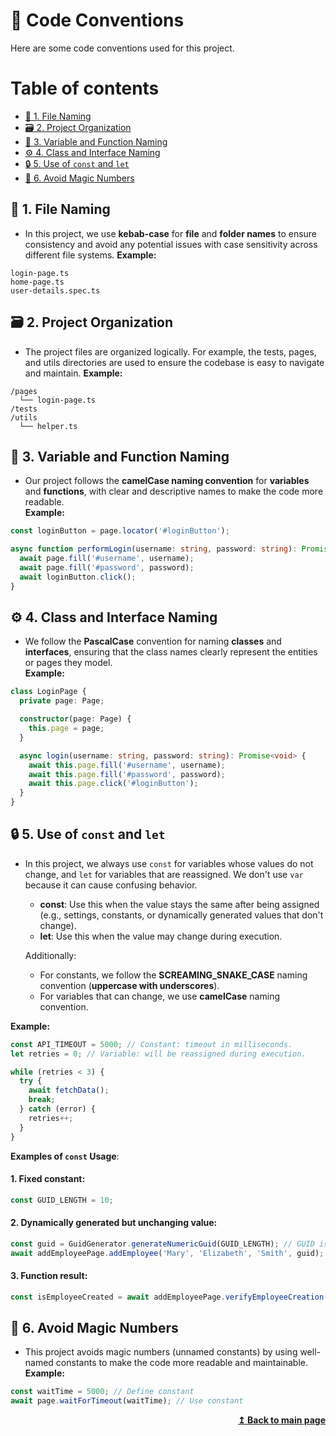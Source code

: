 # :scroll: Code Conventions

Here are some code conventions used for this project.

# Table of contents

- [:file_folder: 1. File Naming](#file_folder-1-file-naming)
- [:card_file_box: 2. Project Organization](#card_file_box-2-project-organization)
- [:dromedary_camel: 3. Variable and Function Naming](#dromedary_camel-3-variable-and-function-naming)
- [:gear: 4. Class and Interface Naming](#gear-4-class-and-interface-naming)
- [:lock: 5. Use of `const` and `let`](#lock-5-use-of-const-and-let)
- [:crystal_ball: 6. Avoid Magic Numbers](#crystal_ball-6-avoid-magic-numbers)

## :file_folder: 1. File Naming

- In this project, we use **kebab-case** for **file** and **folder names** to ensure consistency and avoid any potential issues with case sensitivity across different file systems.
  **Example:**

```
login-page.ts
home-page.ts
user-details.spec.ts
```

## :card_file_box: 2. Project Organization

- The project files are organized logically. For example, the tests, pages, and utils directories are used to ensure the codebase is easy to navigate and maintain.
  **Example:**

```
/pages
  └── login-page.ts
/tests
/utils
  └── helper.ts
```

## :dromedary_camel: 3. Variable and Function Naming

- Our project follows the **camelCase naming convention** for **variables** and **functions**, with clear and descriptive names to make the code more readable.  
  **Example:**

```typescript
const loginButton = page.locator('#loginButton');

async function performLogin(username: string, password: string): Promise<void> {
  await page.fill('#username', username);
  await page.fill('#password', password);
  await loginButton.click();
}
```

## :gear: 4. Class and Interface Naming

- We follow the **PascalCase** convention for naming **classes** and **interfaces**, ensuring that the class names clearly represent the entities or pages they model.  
  **Example:**

```typescript
class LoginPage {
  private page: Page;

  constructor(page: Page) {
    this.page = page;
  }

  async login(username: string, password: string): Promise<void> {
    await this.page.fill('#username', username);
    await this.page.fill('#password', password);
    await this.page.click('#loginButton');
  }
}
```

## :lock: 5. Use of `const` and `let`

- In this project, we always use `const` for variables whose values do not change, and `let` for variables that are reassigned. We don't use `var` because it can cause confusing behavior.

  - **const**: Use this when the value stays the same after being assigned (e.g., settings, constants, or dynamically generated values that don't change).
  - **let**: Use this when the value may change during execution.

  Additionally:

  - For constants, we follow the **SCREAMING_SNAKE_CASE** naming convention (**uppercase with underscores**).
  - For variables that can change, we use **camelCase** naming convention.

**Example:**

```typescript
const API_TIMEOUT = 5000; // Constant: timeout in milliseconds.
let retries = 0; // Variable: will be reassigned during execution.

while (retries < 3) {
  try {
    await fetchData();
    break;
  } catch (error) {
    retries++;
  }
}
```

**Examples of `const` Usage**:

#### 1. Fixed constant:

```typescript
const GUID_LENGTH = 10;
```

#### 2. Dynamically generated but unchanging value:

```typescript
const guid = GuidGenerator.generateNumericGuid(GUID_LENGTH); // GUID is generated but won't be reassigned.
await addEmployeePage.addEmployee('Mary', 'Elizabeth', 'Smith', guid);
```

#### 3. Function result:

```typescript
const isEmployeeCreated = await addEmployeePage.verifyEmployeeCreation(); // The result won't change after assignment.
```

## :crystal_ball: 6. Avoid Magic Numbers

- This project avoids magic numbers (unnamed constants) by using well-named constants to make the code more readable and maintainable.  
  **Example:**

```typescript
const waitTime = 5000; // Define constant
await page.waitForTimeout(waitTime); // Use constant
```

<div align="right">
    <b><a href="https://github.com/ovidiocbba/playwright-typescript-project?tab=readme-ov-file#table-of-contents">↥ Back to main page</a></b>
</div>
